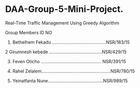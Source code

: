 # DAA-Group-5-Mini-Project.
Real-Time Traffic Management Using Greedy Algorithm


Group Members                       ID NO

1. Bethelhem Fekadu …………………………………….NSR/183/15
 
2 Girumnesh kebede ……………………………………NSR/429/15

3. Feven Oticho ………………………………………… NSR/391/15
   
5. Rahel Zelalem………………………............................NSR/780/15
   
7. Yeinatfanta Nune……………………………………..NSR/989/15
